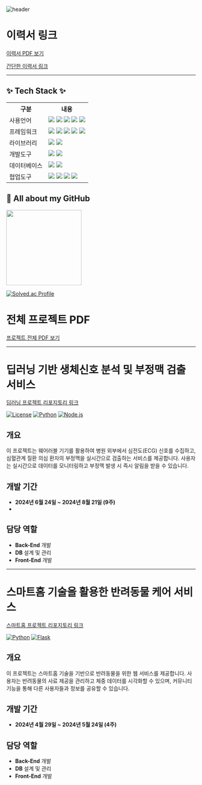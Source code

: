 ![header](https://capsule-render.vercel.app/api?type=waving&color=timeGradient&height=300&section=header&text=SeongHun%20Kim&fontSize=90)

# 이력서 링크

[이력서 PDF 보기](https://github.com/seongffm/resume/blob/main/%EA%B9%80%EC%84%B1%ED%9B%88%20%EC%9D%B4%EB%A0%A5%EC%84%9C.pdf)

[간단한 이력서 링크](https://github.com/seongffm/resume)


---
## ✨ Tech Stack ✨ 
<table>
    <tr>
        <th>구분</th>
        <th>내용</th>
    </tr>
    <tr>
        <td>사용언어</td>
        <td>
            <img src="https://img.shields.io/badge/Java-007396?style=for-the-badge&logo=java&logoColor=white"/>
            <img src="https://img.shields.io/badge/HTML5-E34F26?style=for-the-badge&logo=HTML5&logoColor=white"/>
            <img src="https://img.shields.io/badge/CSS3-1572B6?style=for-the-badge&logo=CSS3&logoColor=white"/>
            <img src="https://img.shields.io/badge/JavaScript-F7DF1E?style=for-the-badge&logo=JavaScript&logoColor=white"/>
            <img src="https://img.shields.io/badge/Python-3776AB?style=for-the-badge&logo=Python&logoColor=white"/>
        </td>
    </tr>
  <tr>
        <td>프레임워크</td>
        <td>
            <img src="https://img.shields.io/badge/React-61DAFB?style=for-the-badge&logo=React&logoColor=white"/>
            <img src="https://img.shields.io/badge/Node.js-5FA04E?style=for-the-badge&logo=Node.js&logoColor=white"/>
            <img src="https://img.shields.io/badge/Express-000000?style=for-the-badge&logo=Express&logoColor=white"/>
            <img src="https://img.shields.io/badge/Flutter-02569B?style=for-the-badge&logo=Flutter&logoColor=white"/>
            <img src="https://img.shields.io/badge/Android-34A853?style=for-the-badge&logo=Android&logoColor=white"/>
        </td>
    </tr>
    <tr>
        <td>라이브러리</td>
        <td>
            <img src="https://img.shields.io/badge/Axios-5A29E4?style=for-the-badge&logo=Axios&logoColor=white"/>
            <img src="https://img.shields.io/badge/React Bootstrap-41E0FD?style=for-the-badge&logo=React Bootstrap&logoColor=white"/>
        </td>
    </tr>
    <tr>
        <td>개발도구</td>
        <td>
            <img src="https://img.shields.io/badge/Android Studio-3DDC84?style=for-the-badge&logo=Android Studio&logoColor=white"/>
            <img src="https://img.shields.io/badge/VSCode-007ACC?style=for-the-badge&logo=VisualStudioCode&logoColor=white"/>
        </td>
    </tr>
    <tr>
        <td>데이터베이스</td>
        <td>
            <img src="https://img.shields.io/badge/Oracle 11g-F80000?style=for-the-badge&logo=Oracle&logoColor=white"/>
          <img src="https://img.shields.io/badge/MysSQL-4479A1?style=for-the-badge&logo=MySQL&logoColor=white"/>
        </td>
    </tr>
    <tr>
        <td>협업도구</td>
        <td>
            <img src="https://img.shields.io/badge/Git-F05032?style=for-the-badge&logo=Git&logoColor=white"/>
            <img src="https://img.shields.io/badge/GitHub-181717?style=for-the-badge&logo=GitHub&logoColor=white"/>
            <img src="https://img.shields.io/badge/notion-000000?style=for-the-badge&logo=notion&logoColor=white"/>
            <img src="https://img.shields.io/badge/Slack-4A154B?style=for-the-badge&logo=Slack&logoColor=white"/>
        </td>
    </tr>
</table>

## 🔭 All about my GitHub
<a href="https://github.com/seongffm">
  <img height="200" src="https://github-readme-stats.vercel.app/api/top-langs?username=yeon820&layout=compact&langs_count=8&card_width=320" style="border:none;" />
</a>


[![Solved.ac Profile](http://mazassumnida.wtf/api/v2/generate_badge?boj=jvcki7)](https://solved.ac/jvcki7/)


<!--
## 🌱 Github Stats



**seongffm/seongffm** is a ✨ _special_ ✨ repository because its `README.md` (this file) appears on your GitHub profile.

Here are some ideas to get you started:

- 🔭 I’m currently working on ...
- 🌱 I’m currently learning ...
- 👯 I’m looking to collaborate on ...
- 🤔 I’m looking for help with ...
- 💬 Ask me about ...
- 📫 How to reach me: ...
- 😄 Pronouns: ...
- ⚡ Fun fact: ...
-->

# 전체 프로젝트 PDF
[프로젝트 전체 PDF 보기](https://github.com/seongffm/resume/blob/main/%EA%B9%80%EC%84%B1%ED%9B%88_%ED%8F%AC%ED%8A%B8%ED%8F%B4%EB%A6%AC%EC%98%A4.pdf)

---

# 딥러닝 기반 생체신호 분석 및 부정맥 검출 서비스

[딥러닝 프로젝트 리포지토리 링크](https://github.com/2024-SMHRD-IS-IOT-3/PP)

[![License](https://img.shields.io/badge/license-MIT-brightgreen.svg)](LICENSE) 
[![Python](https://img.shields.io/badge/python-3.8%2B-blue.svg)](https://www.python.org/)
[![Node.js](https://img.shields.io/badge/node.js-v14.0.0-brightgreen)](https://nodejs.org/)

## 개요
이 프로젝트는 웨어러블 기기를 활용하여 병원 외부에서 심전도(ECG) 신호를 수집하고, 심혈관계 질환 의심 환자의 부정맥을 실시간으로 검출하는 서비스를 제공합니다. 사용자는 실시간으로 데이터를 모니터링하고 부정맥 발생 시 즉시 알림을 받을 수 있습니다.

## 개발 기간
- **2024년 6월 24일 ~ 2024년 8월 21일 (9주)**
- 
## 담당 역할
- **Back-End** 개발
- **DB** 설계 및 관리
- **Front-End** 개발





---

# 스마트홈 기술을 활용한 반려동물 케어 서비스

[스마트홈 프로젝트 리포지토리 링크](https://github.com/2024-SMHRD-IS-IOT-3/GodRepo)

[![Python](https://img.shields.io/badge/python-3.8%2B-blue.svg)](https://www.python.org/)
[![Flask](https://img.shields.io/badge/flask-2.0.0-brightgreen)](https://flask.palletsprojects.com/)

## 개요
이 프로젝트는 스마트홈 기술을 기반으로 반려동물을 위한 웹 서비스를 제공합니다. 사용자는 반려동물의 사료 제공을 관리하고 체중 데이터를 시각화할 수 있으며, 커뮤니티 기능을 통해 다른 사용자들과 정보를 공유할 수 있습니다.

## 개발 기간
- **2024년 4월 29일 ~ 2024년 5월 24일 (4주)**

## 담당 역할
- **Back-End** 개발
- **DB** 설계 및 관리
- **Front-End** 개발


